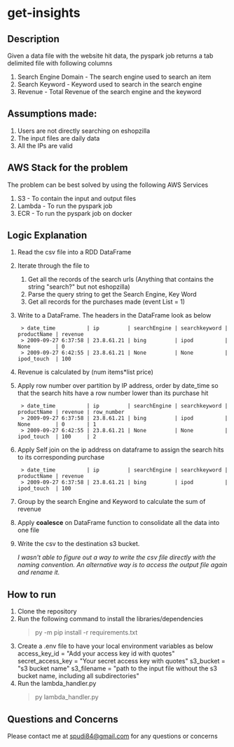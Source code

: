 # get-insights
## Description
Given a data file with the website hit data, the pyspark job returns a tab delimited file with following columns
1) Search Engine Domain - The search engine used to search an item
2) Search Keyword - Keyword used to search in the search engine
3) Revenue - Total Revenue of the search engine and the keyword

## Assumptions made: 
1) Users are not directly searching on eshopzilla
2) The input files are daily data
3) All the IPs are valid

## AWS Stack for the problem
The problem can be best solved by using the following AWS Services
1) S3 - To contain the input and output files
2) Lambda - To run the pyspark job
3) ECR - To run the pyspark job on docker

## Logic Explanation
1) Read the csv file into a RDD DataFrame
2) Iterate through the file to 
    1. Get all the records of the search urls (Anything that contains the string "search?" but not eshopzilla)
    2. Parse the query string to get the Search Engine, Key Word
    2. Get all records for the purchases made (event List = 1) 
3) Write to a DataFrame. The headers in the DataFrame look as below

        > date_time          | ip         | searchEngine | searchkeyword | productName | revenue
        > 2009-09-27 6:37:58 | 23.8.61.21 | bing         | ipod          | None        | 0
        > 2009-09-27 6:42:55 | 23.8.61.21 | None         | None          | ipod_touch  | 100
4) Revenue is calculated by (num items*list price)
5) Apply row number over partition by IP address, order by date_time so that the search hits have a row number lower than its purchase hit

        > date_time          | ip         | searchEngine | searchkeyword | productName | revenue | row_number
        > 2009-09-27 6:37:58 | 23.8.61.21 | bing         | ipod          | None        | 0       | 1
        > 2009-09-27 6:42:55 | 23.8.61.21 | None         | None          | ipod_touch  | 100     | 2

6) Apply Self join on the ip address on dataframe to assign the search hits to its corresponding purchase

        > date_time          | ip         | searchEngine | searchkeyword | productName | revenue 
        > 2009-09-27 6:37:58 | 23.8.61.21 | bing         | ipod          | ipod_touch  | 100
            
7) Group by the search Engine and Keyword to calculate the sum of revenue
8) Apply **coalesce** on DataFrame function to consolidate all the data into one file
9) Write the csv to the destination s3 bucket.

    *I wasn't able to figure out a way to write the csv file directly with the naming convention. An alternative way is to access the output file again and rename it.*


## How to run
1) Clone the repository
2) Run the following command to install the libraries/dependencies
    > py -m pip install -r requirements.txt
3) Create a .env file to have your local environment variables as below
    access_key_id = "Add your access key id with quotes"
    secret_access_key = "Your secret access key with quotes"
    s3_bucket = "s3 bucket name"
    s3_filename = "path to the input file without the s3 bucket name, including all subdirectories"
3) Run the lambda_handler.py
    > py lambda_handler.py


## Questions and Concerns
Please contact me at spudi84@gmail.com for any questions or concerns

